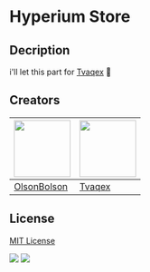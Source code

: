 # Hyperium Store

## Decription
i'll let this part for [Tvaqex](https://github.com/Tvaqex) 🙂

## Creators
| [<img src="https://avatars.githubusercontent.com/u/74601916" width="100"/>](https://github.com/OlsonBolson-dev) | [<img src="https://avatars.githubusercontent.com/u/111024392" width="100"/>](https://github.com/Tvaqex) |
| --- | --- |
| [OlsonBolson](https://github.com/OlsonBolson-dev) | [Tvaqex](https://github.com/Tvaqex) |

## License
[MIT License](../LICENSE)

![](https://img.shields.io/github/license/OlsonBolson-dev/Hyperium-Store)
![](https://img.shields.io/github/last-commit/OlsonBolson-dev/Hyperium-Store)
